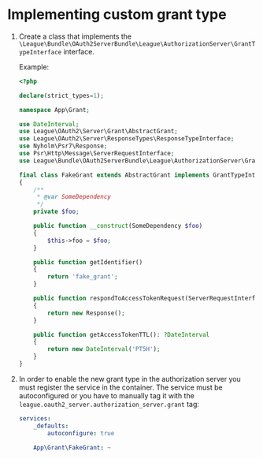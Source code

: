 # Implementing custom grant type

1. Create a class that implements the `\League\Bundle\OAuth2ServerBundle\League\AuthorizationServer\GrantTypeInterface` interface.

    Example:

    ```php
    <?php

    declare(strict_types=1);

    namespace App\Grant;

    use DateInterval;
    use League\OAuth2\Server\Grant\AbstractGrant;
    use League\OAuth2\Server\ResponseTypes\ResponseTypeInterface;
    use Nyholm\Psr7\Response;
    use Psr\Http\Message\ServerRequestInterface;
    use League\Bundle\OAuth2ServerBundle\League\AuthorizationServer\GrantTypeInterface;

    final class FakeGrant extends AbstractGrant implements GrantTypeInterface
    {
        /**
         * @var SomeDependency
         */
        private $foo;

        public function __construct(SomeDependency $foo)
        {
            $this->foo = $foo;
        }

        public function getIdentifier()
        {
            return 'fake_grant';
        }

        public function respondToAccessTokenRequest(ServerRequestInterface $request, ResponseTypeInterface $responseType, DateInterval $accessTokenTTL)
        {
            return new Response();
        }

        public function getAccessTokenTTL(): ?DateInterval
        {
            return new DateInterval('PT5H');
        }
    }
    ```

1. In order to enable the new grant type in the authorization server you must register the service in the container.
The service must be autoconfigured or you have to manually tag it with the `league.oauth2_server.authorization_server.grant` tag:

    ```yaml
    services:
        _defaults:
            autoconfigure: true

        App\Grant\FakeGrant: ~
    ```
